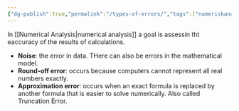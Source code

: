 ```yaml
---
{"dg-publish":true,"permalink":"/types-of-errors/","tags":["numeriskanalys"]}
---
```


In [[Numerical Analysis\|numerical analysis]] a goal is assessin tht eaccuracy of the results of calculations.
- **Noise**: the error in data. THere can also be errors in the mathematical model.
- **Round-off error**: occurs because computers cannot represent all real numbers exactly.
- **Approximation error**: occurs when an exact formula is replaced by another formula that is easier to solve numerically. Also called Truncation Error.
